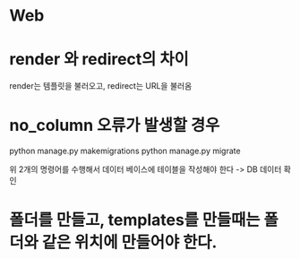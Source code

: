 # Web

# render 와 redirect의 차이

render는 템플릿을 불러오고, redirect는 URL을 불러옴

# no_column 오류가 발생할 경우

python manage.py makemigrations
python manage.py migrate

위 2개의 명령어를 수행해서 데이터 베이스에 테이블을 작성해야 한다 -> DB 데이터 확인

# 폴더를 만들고, templates를 만들때는 폴더와 같은 위치에 만들어야 한다.
